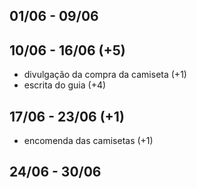 ## 01/06 - 09/06

## 10/06 - 16/06 (+5)
- divulgação da compra da camiseta (+1)
- escrita do guia (+4) 

## 17/06 - 23/06 (+1)
- encomenda das camisetas (+1)

## 24/06 - 30/06
